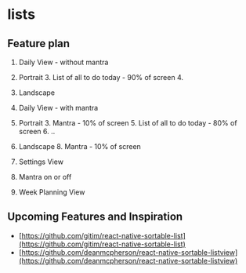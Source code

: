 # lists

## Feature plan

1. Daily View - without mantra
  2. Portrait
    3. List of all to do today - 90% of screen
    4.
  3. Landscape

2. Daily View - with mantra
  3. Portrait
    3. Mantra - 10% of screen
    5. List of all to do today - 80% of screen
    6. ..
  7. Landscape
    8. Mantra - 10% of screen
3. Settings View
  4. Mantra on or off
4. Week Planning View

## Upcoming Features and Inspiration

- [https://github.com/gitim/react-native-sortable-list](https://github.com/gitim/react-native-sortable-list)
- [https://github.com/deanmcpherson/react-native-sortable-listview](https://github.com/deanmcpherson/react-native-sortable-listview)
